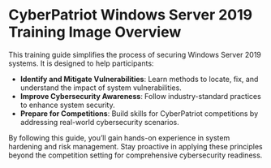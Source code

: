 # CyberPatriot Windows Server 2019 Training Image Overview

This training guide simplifies the process of securing Windows Server 2019 systems. It is designed to help participants:
- **Identify and Mitigate Vulnerabilities**: Learn methods to locate, fix, and understand the impact of system vulnerabilities.
- **Improve Cybersecurity Awareness**: Follow industry-standard practices to enhance system security.
- **Prepare for Competitions**: Build skills for CyberPatriot competitions by addressing real-world cybersecurity scenarios.

By following this guide, you’ll gain hands-on experience in system hardening and risk management. Stay proactive in applying these principles beyond the competition setting for comprehensive cybersecurity readiness.
